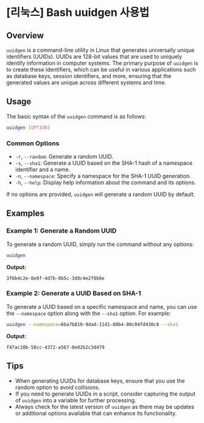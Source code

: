 # [리눅스] Bash uuidgen 사용법

## Overview
`uuidgen` is a command-line utility in Linux that generates universally unique identifiers (UUIDs). UUIDs are 128-bit values that are used to uniquely identify information in computer systems. The primary purpose of `uuidgen` is to create these identifiers, which can be useful in various applications such as database keys, session identifiers, and more, ensuring that the generated values are unique across different systems and time.

## Usage
The basic syntax of the `uuidgen` command is as follows:

```bash
uuidgen [OPTION]
```

### Common Options
- `-r`, `--random`: Generate a random UUID.
- `-s`, `--sha1`: Generate a UUID based on the SHA-1 hash of a namespace identifier and a name.
- `-n`, `--namespace`: Specify a namespace for the SHA-1 UUID generation.
- `-h`, `--help`: Display help information about the command and its options.

If no options are provided, `uuidgen` will generate a random UUID by default.

## Examples

### Example 1: Generate a Random UUID
To generate a random UUID, simply run the command without any options:

```bash
uuidgen
```

**Output:**
```
3f6b4c2e-8e8f-4d7b-8b5c-3d8c4e2f8b6e
```

### Example 2: Generate a UUID Based on SHA-1
To generate a UUID based on a specific namespace and name, you can use the `--namespace` option along with the `--sha1` option. For example:

```bash
uuidgen --namespace=6ba7b810-9dad-11d1-80b4-00c04fd430c8 --sha1
```

**Output:**
```
f47ac10b-58cc-4372-a567-0e02b2c3d479
```

## Tips
- When generating UUIDs for database keys, ensure that you use the random option to avoid collisions.
- If you need to generate UUIDs in a script, consider capturing the output of `uuidgen` into a variable for further processing.
- Always check for the latest version of `uuidgen` as there may be updates or additional options available that can enhance its functionality.